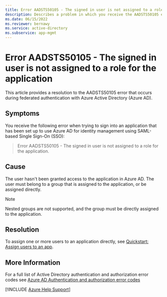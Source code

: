 ```yaml
---
title: Error AADSTS50105 - The signed in user is not assigned to a role for the application.
description: Describes a problem in which you receive the AADSTS50105 error when you sign in to a SAML-based configured app with Azure AD SSO.
ms.date: 06/15/2022
ms.reviewer: bernawy
ms.service: active-directory
ms.subservice: app-mgmt
---
```

# Error AADSTS50105 - The signed in user is not assigned to a role for the application

This article provides a resolution to the AADSTS50105 error that occurs during federated authentication with Azure Active Directory (Azure AD).

## Symptoms

You receive the following error when trying to sign into an application that has been set up to use Azure AD for identity management using SAML-based Single Sign-On (SSO):

>Error AADSTS50105 - The signed in user is not assigned to a role for the application.

## Cause

The user hasn't been granted access to the application in Azure AD. The user must belong to a group that is assigned to the application, or be assigned directly. 

>[!Note]
>Nested groups are not supported, and the group must be directly assigned to the application.

## Resolution

 To assign one or more users to an application directly, see [Quickstart: Assign users to an app](/azure/active-directory/manage-apps/add-application-portal-assign-users).

## More Information

For a full list of Active Directory authentication and authorization error codes see [Azure AD Authentication and authorization error codes](/azure/active-directory/develop/reference-aadsts-error-codes)

[!INCLUDE [Azure Help Support](../../includes/azure-help-support.md)]
